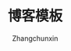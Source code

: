 ---
layout: post
title: "博客模板"
author: "Zhangchunxin"
categories: 模板
tags: [模板]
image: template.jpg
---